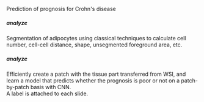
Prediction of prognosis for Crohn's disease <br>

##### analyze<br>
Segmentation of adipocytes using classical techniques to calculate cell number, cell-cell distance, shape, unsegmented foreground area, etc.

##### analyze <br>
Efficiently create a patch with the tissue part transferred from WSI, and learn a model that predicts whether the prognosis is poor or not on a patch-by-patch basis with CNN.<br>
A label is attached to each slide.

